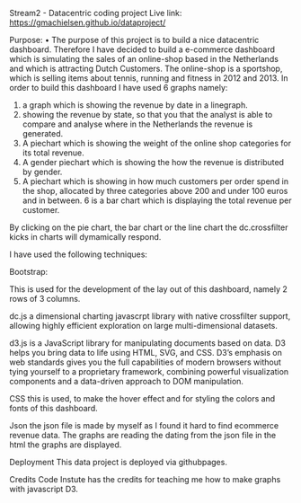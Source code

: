 Stream2 - Datacentric coding project Live link: https://gmachielsen.github.io/dataproject/

Purpose: • The purpose of this project is to build a nice datacentric dashboard. Therefore I have decided to build a e-commerce dashboard which is simulating the sales of an online-shop based in the Netherlands and which is attracting Dutch Customers. The online-shop is a sportshop, which is selling items about tennis, running and fitness in 2012 and 2013. In order to build this dashboard I have used 6 graphs namely: 

1. a graph which is showing the revenue by date in a linegraph.
2. showing the revenue by state, so that you that the analyst is able to compare and analyse where in the Netherlands the revenue is generated. 
3. A piechart which is showing the weight of the online shop categories for its total revenue.
4. A gender piechart which is showing the how the revenue is distributed by gender.
5. A piechart which is showing in how much customers per order spend in the shop, allocated by three categories above 200 and under 100 euros and in between.
6 is a bar chart which is displaying the total revenue per customer.

By clicking on the pie chart, the bar chart or the line chart the dc.crossfilter kicks in charts will dymamically respond.

I have used the following techniques:

Bootstrap:

This is used for the development of the lay out of this dashboard, namely 2 rows of 3 columns.

dc.js a dimensional charting javascrpt library with native crossfilter support, allowing highly efficient exploration on large multi-dimensional datasets.

d3.js is a JavaScript library for manipulating documents based on data. D3 helps you bring data to life using HTML, SVG, and CSS. D3’s emphasis on web standards gives you the full capabilities of modern browsers without tying yourself to a proprietary framework, combining powerful visualization components and a data-driven approach to DOM manipulation.

CSS this is used, to make the hover effect and for styling the colors and fonts of this dashboard. 

Json the json file is made by myself as I found it hard to find ecommerce revenue data. The graphs are reading the dating from the json file in the html the graphs are displayed.

Deployment
This data project is deployed via githubpages. 

Credits
Code Instute has the credits for teaching me how to make graphs with javascript D3.

